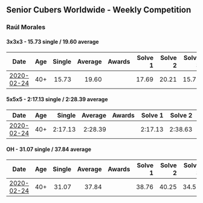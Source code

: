## Senior Cubers Worldwide - Weekly Competition
### Raúl Morales

#### 3x3x3 - 15.73 single / 19.60 average

| Date | Age | Single | Average | Awards | Solve 1 | Solve 2 | Solve 3 | Solve 4 | Solve 5 | Video |
| :--: | :--: | --: | --: | :--: | --: | --: | --: | --: | --: | :-- |
| [2020-02-24](../3x3x3/2020-02-24.md) | 40+ | 15.73 | 19.60 |  | 17.69 | 20.21 | 15.73 | 20.89 | 21.97 | |

#### 5x5x5 - 2:17.13 single / 2:28.39 average

| Date | Age | Single | Average | Awards | Solve 1 | Solve 2 | Solve 3 | Solve 4 | Solve 5 | Video |
| :--: | :--: | --: | --: | :--: | --: | --: | --: | --: | --: | :-- |
| [2020-02-24](../5x5x5/2020-02-24.md) | 40+ | 2:17.13 | 2:28.39 |  | 2:17.13 | 2:38.63 | 2:27.02 | 2:35.98 | 2:20.96 | |

#### OH - 31.07 single / 37.84 average

| Date | Age | Single | Average | Awards | Solve 1 | Solve 2 | Solve 3 | Solve 4 | Solve 5 | Video |
| :--: | :--: | --: | --: | :--: | --: | --: | --: | --: | --: | :-- |
| [2020-02-24](../oh/2020-02-24.md) | 40+ | 31.07 | 37.84 |  | 38.76 | 40.25 | 34.51 | DNF | 31.07 | |

<script async src="https://www.googletagmanager.com/gtag/js?id=UA-86348435-3"></script><script>window.dataLayer = window.dataLayer || [];function gtag() {dataLayer.push(arguments);} gtag('js', new Date()); gtag('config', 'UA-86348435-3'); </script>
